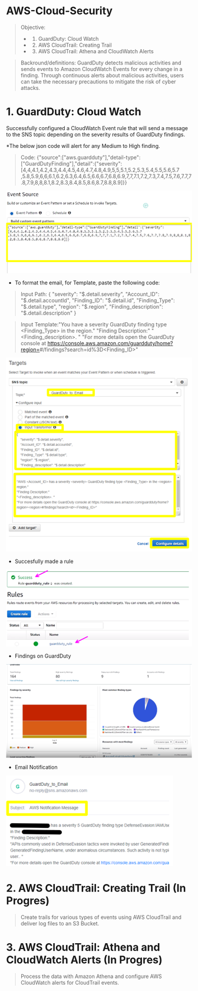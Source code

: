 # AWS-Cloud-Security

> Objective: 
>* 1. GuardDuty: Cloud Watch
>* 2. AWS CloudTrail: Creating Trail
>* 3. AWS CloudTrail: Athena and CloudWatch Alerts


> Backround/definitions: GuardDuty detects malicious activities and sends events to Amazon CloudWatch Events for every change in a finding. Through continuous alerts about malicious activities, users can take the necessary precautions to mitigate the risk of cyber attacks.


# 1. GuardDuty: Cloud Watch

Successfully configured a CloudWatch Event rule that will send a message to the SNS topic depending on the severity results of GuardDuty findings.

*The below json code will alert for any Medium to High finding.
>Code: {"source":["aws.guardduty"],"detail-type":["GuardDutyFinding"],"detail":{"severity":[4,4,4.1,4.2,4.3,4.4,4.5,4.6,4.7,4.8,4.9,5,5,5.1,5.2,5.3,5.4,5.5,5.6,5.7
,5.8,5.9,6,6,6.1,6.2,6.3,6.4,6.5,6.6,6.7,6.8,6.9,7,7,7.1,7.2,7.3,7.4,7.5,7.6,7.7,7.8,7.9,8,8,8.1,8.2,8.3,8.4,8.5,8.6,8.7,8.8,8.9]}}

<img src="pics/16.png">

* To format the email, for Template, paste the following code:

> Input Path:
{
"severity": "$.detail.severity",
"Account_ID": "$.detail.accountId",
"Finding_ID": "$.detail.id",
"Finding_Type": "$.detail.type",
"region": "$.region",
"Finding_description": "$.detail.description"
}

> Input Template:"You have a severity <severity> GuardDuty finding type <Finding_Type> in the <region> region."
"Finding Description:"
"<Finding_description>. "
"For more details open the GuardDuty console at https://console.aws.amazon.com/guardduty/home?region=<region>#/findings?search=id%3D<Finding_ID>"

<img src="pics/19.png">

* Succesfully made a rule
  
<img src="pics/21.png">

* Findings on GuardDuty

<img src="24.png">

* Email Notification

<img src="25.png">

# 2. AWS CloudTrail: Creating Trail (In Progres)



> Create trails for various types of events using AWS CloudTrail and deliver log files to an S3 Bucket.


# 3. AWS CloudTrail: Athena and CloudWatch Alerts (In Progres)


> Process the data with Amazon Athena and configure AWS CloudWatch alerts for CloudTrail events.

